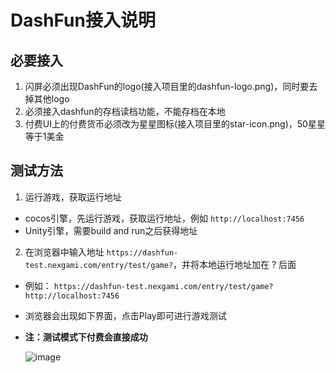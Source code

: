 # DashFun接入说明

## 必要接入
1. 闪屏必须出现DashFun的logo(接入项目里的dashfun-logo.png)，同时要去掉其他logo
2. 必须接入dashfun的存档读档功能，不能存档在本地
3. 付费UI上的付费货币必须改为星星图标(接入项目里的star-icon.png)，50星星等于1美金

## 测试方法
1. 运行游戏，获取运行地址
- cocos引擎，先运行游戏，获取运行地址，例如 `http://localhost:7456`
- Unity引擎，需要build and run之后获得地址
2. 在浏览器中输入地址 `https://dashfun-test.nexgami.com/entry/test/game?`，并将本地运行地址加在 ? 后面

- 例如：
`https://dashfun-test.nexgami.com/entry/test/game?http://localhost:7456`
- 浏览器会出现如下界面，点击Play即可进行游戏测试
- **注：测试模式下付费会直接成功**

  ![image](https://github.com/user-attachments/assets/746bfc96-68a3-43b7-a2ea-7d093cc1dd47)


